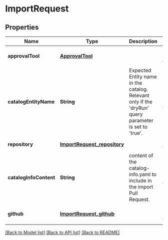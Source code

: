 # ImportRequest
## Properties

| Name | Type | Description | Notes |
|------------ | ------------- | ------------- | -------------|
| **approvalTool** | [**ApprovalTool**](ApprovalTool.md) |  | [optional] [default to null] |
| **catalogEntityName** | **String** | Expected Entity name in the catalog. Relevant only if the &#39;dryRun&#39; query parameter is set to &#39;true&#39;. | [optional] [default to null] |
| **repository** | [**ImportRequest_repository**](ImportRequest_repository.md) |  | [default to null] |
| **catalogInfoContent** | **String** | content of the catalog-info.yaml to include in the import Pull Request. | [optional] [default to null] |
| **github** | [**ImportRequest_github**](ImportRequest_github.md) |  | [optional] [default to null] |

[[Back to Model list]](../README.md#documentation-for-models) [[Back to API list]](../README.md#documentation-for-api-endpoints) [[Back to README]](../README.md)

